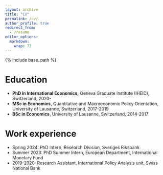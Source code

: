 ```yaml
---
layout: archive
title: "CV"
permalink: /cv/
author_profile: true
redirect_from:
  - /resume
editor_options: 
  markdown: 
    wrap: 72
---
```


{% include base_path %}

# Education

-   **PhD in International Economics,** Geneva Graduate Institute
    (IHEID), Switzerland, 2020-
-   **MSc in Economics,** Quantitative and Macroeconomic Policy
    Orientation, University of Lausanne, Switzerland, 2017-2019
-   **BSc in Economics,** University of Lausanne, Switzerland, 2014-2017

# Work experience

-   Spring 2024: PhD Intern, Research Division, Sveriges Riksbank
-   Summer 2023: PhD Summer Intern, European Department, International
    Monetary Fund
-   2019-2020: Research Assistant, International Policy Analysis unit,
    Swiss National Bank

# 
